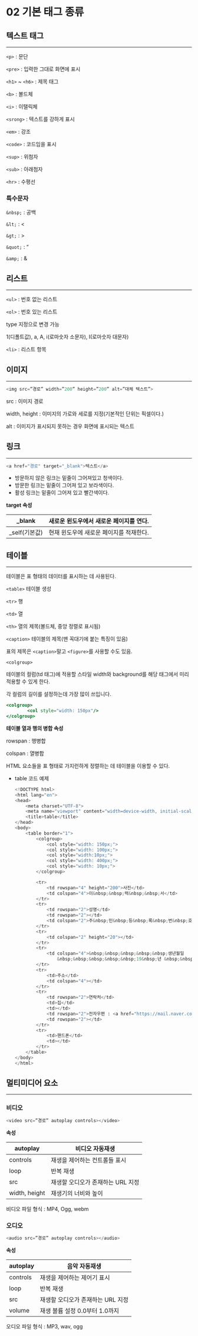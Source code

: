 # 02 기본 태그 종류

## 텍스트 태그

---

`<p>` : 문단

`<pre>` : 입력한 그대로 화면에 표시

`<h1>` ~ `<h6>` : 제목 태그

`<b>` : 볼드체

`<i>` : 이탤릭체

`<srong>` : 텍스트를 강하게 표시

`<em>` : 강조

`<code>` : 코드임을 표시

`<sup>` : 위첨자

`<sub>` : 아래첨자

`<hr>` : 수평선

### 특수문자

`&nbsp;` : 공백

`&lt;` : <

`&gt;` : >

`&quot;` : “

`&amp;` : &

## 리스트

---

`<ul>` : 번호 없는 리스트

`<ol>` : 번호 있는 리스트

type 지정으로 변경 가능

1(디폴트값), a, A, i(로마숫자 소문자), I(로마숫자 대문자)

`<li>` : 리스트 항목

## 이미지

---

```python
<img src=”경로” width=”200” height=”200” alt=”대체 텍스트”>
```

src : 이미지 경로

width, height : 이미지의 가로와 세로를 지정(기본적인 단위는 픽셀이다.)

alt : 이미지가 표시되지 못하는 경우 화면에 표시되는 텍스트

## 링크

---

```python
<a href="경로" target="_blank">텍스트</a>
```

- 방문하지 않은 링크는 밑줄이 그어져있고 청색이다.
- 방문한 링크는 밑줄이 그어져 있고 보라색이다.
- 활성 링크는 밑줄이 그어져 있고 빨간색이다.

**target 속성**

| _blank | 새로운 윈도우에서 새로운 페이지를 연다. |
| --- | --- |
| _self(기본값) | 현재 윈도우에 새로운 페이지를 적재한다. |

## 테이블

---

테이블은 표 형태의 데이터를 표시하는 데 사용된다.

`<table>` 테이블 생성

`<tr>` 행

`<td>` 열

`<th>` 열의 제목(볼드체, 중앙 정렬로 표시됨)

`<caption>` 테이블의 제목(맨 꼭대기에 붙는 특징이 있음)

표의 제목은 `<caption>`말고 `<figure>`를 사용할 수도 있음.

`<colgroup>` 

테이블의 컬럼(td 태그)에 적용할 스타일 width와 background를 해당 태그에서 미리 적용할 수 있게 한다.

각 컬럼의 길이를 설정하는데 가장 많이 쓰입니다. 

```jsx
<colgroup>
        <col style="width: 150px"/>
</colgroup>
```

**테이블 열과 행의 병합 속성**

rowspan : 행병합

colspan : 열병합

HTML 요소들을 표 형태로 가지런하게 정렬하는 데 테이블을 이용할 수 있다.

- table 코드 예제
    
    ```python
    <!DOCTYPE html>
    <html lang="en">
    <head>
        <meta charset="UTF-8">
        <meta name="viewport" content="width=device-width, initial-scale=1.0">
        <title>table</title>
    </head>
    <body>
        <table border="1">
            <colgroup>
                <col style="width: 150px;">
                <col style="width: 100px;">
                <col style="width:10px;">
                <col style="width: 400px;">
                <col style="width: 10px;">
            </colgroup>
    
            <tr>
                <td rowspan="4" height="200">사진</td>
                <td colspan="4">이&nbsp;&nbsp;력&nbsp;&nbsp;서</td>
            </tr>
            <tr>
                <td rowspan="2">성명</td>
                <td rowspan="2"></td>
                <td colspan="2">주&nbsp;민&nbsp;등&nbsp;록&nbsp;번&nbsp;호</td>
            </tr>
            <tr>
                <td colspan="2" height="20"></td>
            </tr>
            <tr>
                <td colspan="4">&nbsp;&nbsp;&nbsp;&nbsp;&nbsp;생년월일
                    &nbsp;&nbsp;&nbsp;&nbsp;&nbsp;19&nbsp;년 &nbsp;&nbsp;월 &nbsp;&nbsp;일생 (만  세)</td>
            </tr>
            <tr>
                <td>주소</td>
                <td colspan="4"></td>
            </tr>
            <tr>
                <td rowspan="2">연락처</td>
                <td>집</td>
                <td></td>
                <td rowspan="2">전자우편 : <a href="https://mail.naver.com/v2/folders/0/all" target="_blank">chung210109@naver.com</a> </td>
                <td rowspan="2"></td>
            </tr>
            <tr>
                <td>핸드폰</td>
                <td></td>
            </tr>
        </table>
    </body>
    </html>
    ```
    

## 멀티미디어 요소

---

### 비디오

```python
<video src=”경로” autoplay controls></video>
```

**속성**

| autoplay | 비디오 자동재생 |
| --- | --- |
| controls | 재생을 제어하는 컨트롤들 표시 |
| loop | 반복 재생 |
| src | 재생할 오디오가 존재하는 URL 지정 |
| width, height | 재생기의 너비와 높이 |

비디오 파일 형식 : MP4, Ogg, webm

### 오디오

```python
<audio src=”경로” autoplay controls></audio>
```

**속성**

| autoplay | 음악 자동재생 |
| --- | --- |
| controls | 재생을 제어하는 제어기 표시 |
| loop | 반복 재생 |
| src | 재생할 오디오가 존재하는 URL 지정 |
| volume | 재생 볼륨 설정 0.0부터 1.0까지 |

오디오 파일 형식 : MP3, wav, ogg